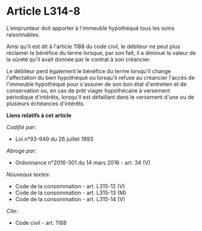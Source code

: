 # Article L314-8

L'emprunteur doit apporter à l'immeuble hypothéqué tous les soins raisonnables. 

Ainsi qu'il est dit à l'article 1188 du code civil, le débiteur ne peut plus réclamer le bénéfice du terme lorsque, par son
fait, il a diminué la valeur de la sûreté qu'il avait donnée par le contrat à son créancier. 

Le débiteur perd également le bénéfice du terme lorsqu'il change l'affectation du bien hypothéqué ou lorsqu'il refuse au
créancier l'accès de l'immeuble hypothéqué pour s'assurer de son bon état d'entretien et de conservation ou, en cas de prêt
viager hypothécaire à versement périodique d'intérêts, lorsqu'il est défaillant dans le versement d'une ou de plusieurs
échéances d'intérêts.

**Liens relatifs à cet article**

_Codifié par_:

  - Loi n°93-949 du 26 juillet 1993

_Abrogé par_:

  - Ordonnance n°2016-301 du 14 mars 2016 - art. 34 (V)

_Nouveaux textes_:

  - Code de la consommation - art. L315-12 (V)
  - Code de la consommation - art. L315-13 (M)
  - Code de la consommation - art. L315-14 (V)

_Cite_:

  - Code civil - art. 1188
